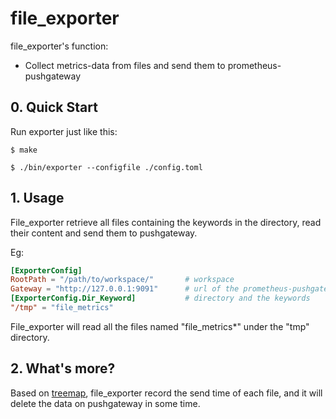 # file_exporter

file_exporter's function:

- Collect metrics-data from files and send them to prometheus-pushgateway

## 0. Quick Start

Run exporter just like this:

```shell
$ make

$ ./bin/exporter --configfile ./config.toml
```

## 1. Usage

File_exporter retrieve all files containing the keywords in the directory, read their content and send them to pushgateway.

Eg:

```toml
[ExporterConfig]
RootPath = "/path/to/workspace/"       # workspace
Gateway = "http://127.0.0.1:9091"      # url of the prometheus-pushgateway 
[ExporterConfig.Dir_Keyword]           # directory and the keywords
"/tmp" = "file_metrics"
```

File_exporter will read all the files named "file_metrics*" under the "tmp" directory.

## 2. What's more?

Based on [treemap](https://github.com/binacsgo/treemap), file_exporter record the send time of each file, and it will delete the data on pushgateway in some time.